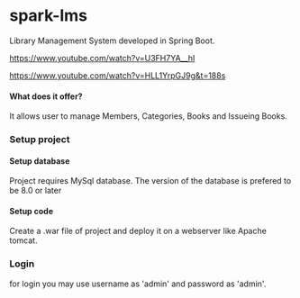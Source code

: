 # spark-lms
Library Management System developed in Spring Boot.

https://www.youtube.com/watch?v=U3FH7YA__hI

https://www.youtube.com/watch?v=HLL1YrpGJ9g&t=188s



#### What does it offer?
It allows user to manage Members, Categories, Books and Issueing Books.


### Setup project
#### Setup database
Project requires MySql database. The version of the database is prefered to be 8.0 or later
#### Setup code
Create a .war file of project and deploy it on a webserver like Apache tomcat.


### Login
for login you may use username as 'admin' and password as 'admin'.

